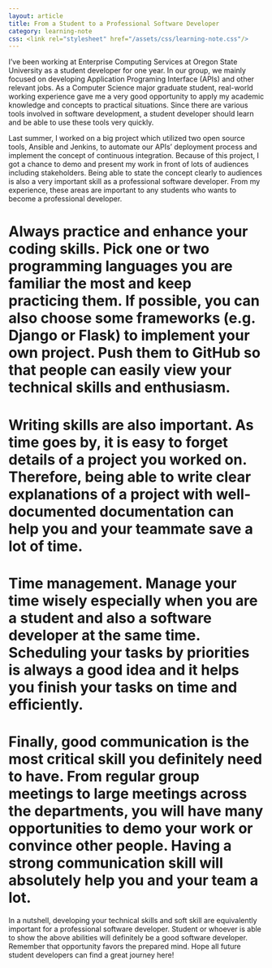 ```yaml
---
layout: article
title: From a Student to a Professional Software Developer
category: learning-note
css: <link rel="stylesheet" href="/assets/css/learning-note.css"/>
---
```


I’ve been working at Enterprise Computing Services at Oregon State University as a student developer for one year. In our group, we mainly focused on developing Application Programing Interface (APIs) and other relevant jobs. As a Computer Science major graduate student, real-world working experience gave me a very good opportunity to apply my academic knowledge and concepts to practical situations. Since there are various tools involved in software development, a student developer should learn and be able to use these tools very quickly.

Last summer, I worked on a big project which utilized two open source tools, Ansible and Jenkins, to automate our APIs’ deployment process and implement the concept of continuous integration. Because of this project, I got a chance to demo and present my work in front of lots of audiences including stakeholders. Being able to state the concept clearly to audiences is also a very important skill as a professional software developer. From my experience, these areas are important to any students who wants to become a professional developer.

# Always practice and enhance your coding skills. Pick one or two programming languages you are familiar the most and keep practicing them. If possible, you can also choose some frameworks (e.g. Django or Flask) to implement your own project. Push them to GitHub so that people can easily view your technical skills and enthusiasm.

# Writing skills are also important. As time goes by, it is easy to forget details of a project you worked on. Therefore, being able to write clear explanations of a project with well-documented documentation can help you and your teammate save a lot of time.

# Time management. Manage your time wisely especially when you are a student and also a software developer at the same time. Scheduling your tasks by priorities is always a good idea and it helps you finish your tasks on time and efficiently.

# Finally, good communication is the most critical skill you definitely need to have. From regular group meetings to large meetings across the departments, you will have many opportunities to demo your work or convince other people. Having a strong communication skill will absolutely help you and your team a lot.

In a nutshell, developing your technical skills and soft skill are equivalently important for a professional software developer. Student or whoever is able to show the above abilities will definitely be a good software developer. Remember that opportunity favors the prepared mind. Hope all future student developers can find a great journey here!
